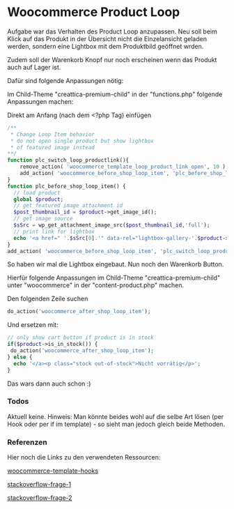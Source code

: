 # Woocommerce Product Loop
Aufgabe war das Verhalten des Product Loop anzupassen.
Neu soll beim Klick auf das Produkt in der Übersicht nicht die Einzelansicht geladen werden,
sondern eine Lightbox mit dem Produktbild geöffnet wrden.

Zudem soll der Warenkorb Knopf nur noch erscheinen wenn das Produkt auch auf Lager ist.

Dafür sind folgende Anpassungen nötig:

Im Child-Theme "creattica-premium-child" in der  "functions.php"
folgende Anpassungen machen:

Direkt am Anfang (nach dem <?php Tag) einfügen 
```php
/**  
 * Change Loop Item behavior 
 * do not open single product but show lightbox 
 * of featured image instead 
**/
function plc_switch_loop_productlink(){  
	remove_action( 'woocommerce_template_loop_product_link_open', 10 );  
	add_action( 'woocommerce_before_shop_loop_item', 'plc_before_shop_loop_item', 15 );  
}  
function plc_before_shop_loop_item() {  
  // load product  
  global $product;  
  // get featured image attachment id  
  $post_thumbnail_id = $product->get_image_id();  
  // get image source  
  $sSrc = wp_get_attachment_image_src($post_thumbnail_id,'full');  
  // print link for lightbox  
  echo '<a href=" '.$sSrc[0].'" data-rel="lightbox-gallery-'.$product->get_id().'" class="no-lightbox">';  
}  
add_action( 'woocommerce_before_shop_loop_item', 'plc_switch_loop_productlink' );
```

So haben wir mal die Lightbox eingebaut. Nun noch den Warenkorb Button.

Hierfür folgende Anpassungen im  Child-Theme "creattica-premium-child" unter "woocommerce" in der  "content-product.php" machen.

Den folgenden Zeile suchen
```php
do_action('woocommerce_after_shop_loop_item');
```
Und ersetzen mit: 
```php
// only show cart button if product is in stock  
if($product->is_in_stock()) {  
 do_action('woocommerce_after_shop_loop_item');  
} else {  
  echo '</a><p class="stock out-of-stock">Nicht vorrätig</p>';  
}
```

Das wars dann auch schon :)

### Todos
Aktuell keine.
Hinweis: Man könnte beides wohl auf die selbe Art lösen (per Hook oder per if im template) - so sieht
man jedoch gleich beide Methoden.

### Referenzen
Hier noch die Links zu den verwendeten Ressourcen:

[woocommerce-template-hooks](https://docs.woocommerce.com/wc-apidocs/source-function-woocommerce_template_loop_product_link_close.html#1139-1144)

[stackoverflow-frage-1](https://stackoverflow.com/questions/32837968/how-to-get-featured-image-of-a-product-in-woocommerce)

[stackoverflow-frage-2](https://stackoverflow.com/questions/42334598/can-i-modify-woocommerce-functions-within-the-wc-template-functions-php-file-o)
